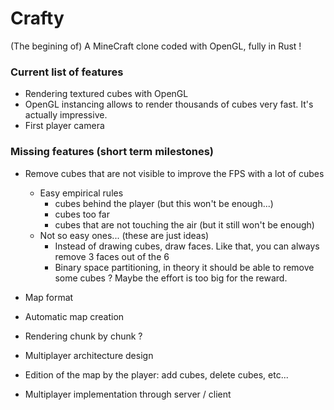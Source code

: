 # Crafty

(The begining of) A MineCraft clone coded with OpenGL, fully in Rust !

### Current list of features
- Rendering textured cubes with OpenGL
- OpenGL instancing allows to render thousands of cubes very fast. It's actually impressive.
- First player camera

### Missing features (short term milestones)

- Remove cubes that are not visible to improve the FPS with a lot of cubes
    - Easy empirical rules 
      - cubes behind the player (but this won't be enough...)
      - cubes too far
      - cubes that are not touching the air (but it still won't be enough)
    - Not so easy ones... (these are just ideas)
      - Instead of drawing cubes, draw faces. Like that, you can always remove 3 faces out of the 6
      - Binary space partitioning, in theory it should be able to remove some cubes ? Maybe the effort is too big for the reward.
  
- Map format

- Automatic map creation

- Rendering chunk by chunk ?

- Multiplayer architecture design

- Edition of the map by the player: add cubes, delete cubes, etc...

- Multiplayer implementation through server / client